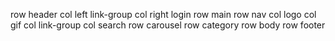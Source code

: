 row header
    col left link-group
    col right login
row main
    row nav
        col logo
        col gif
        col link-group
        col search
    row carousel
    row category
row body
row footer